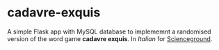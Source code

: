 # cadavre-exquis

A simple Flask app with MySQL database to implememnt a randomised version of the word game **cadavre exquis**. In *Italian* for [Scienceground](https://scienceground.it).
